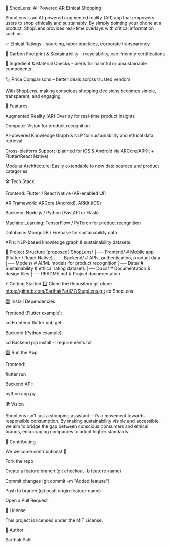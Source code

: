 📱 ShopLens: AI-Powered AR Ethical Shopping

ShopLens is an AI-powered augmented reality (AR) app that empowers users to shop ethically and sustainably. By simply pointing your phone at a product, ShopLens provides real-time overlays with critical information such as:

✅ Ethical Ratings – sourcing, labor practices, corporate transparency

🌱 Carbon Footprint & Sustainability – recyclability, eco-friendly certifications

🧪 Ingredient & Material Checks – alerts for harmful or unsustainable components

🏷️ Price Comparisons – better deals across trusted vendors

With ShopLens, making conscious shopping decisions becomes simple, transparent, and engaging.

🚀 Features

Augmented Reality (AR) Overlay for real-time product insights

Computer Vision for product recognition

AI-powered Knowledge Graph & NLP for sustainability and ethical data retrieval

Cross-platform Support (planned for iOS & Android via ARCore/ARKit + Flutter/React Native)

Modular Architecture: Easily extendable to new data sources and product categories

🛠️ Tech Stack

Frontend: Flutter / React Native (AR-enabled UI)

AR Framework: ARCore (Android), ARKit (iOS)

Backend: Node.js / Python (FastAPI or Flask)

Machine Learning: TensorFlow / PyTorch for product recognition

Database: MongoDB / Firebase for sustainability data

APIs: NLP-based knowledge graph & sustainability datasets

📂 Project Structure (proposed)
ShopLens/
│── Frontend/           # Mobile app (Flutter / React Native)
│── Backend/            # APIs, authentication, product data
│── Models/             # AI/ML models for product recognition
│── Data/               # Sustainability & ethical rating datasets
│── Docs/               # Documentation & design files
│── README.md           # Project documentation

⚡ Getting Started
1️⃣ Clone the Repository
git clone https://github.com/SarthakPatil77/ShopLens.git
cd ShopLens

2️⃣ Install Dependencies

Frontend (Flutter example):

cd Frontend
flutter pub get


Backend (Python example):

cd Backend
pip install -r requirements.txt

3️⃣ Run the App

Frontend:

flutter run


Backend API:

python app.py

🌍 Vision

ShopLens isn’t just a shopping assistant—it’s a movement towards responsible consumption. By making sustainability visible and accessible, we aim to bridge the gap between conscious consumers and ethical brands, encouraging companies to adopt higher standards.

🤝 Contributing

We welcome contributions! 🚀

Fork the repo

Create a feature branch (git checkout -b feature-name)

Commit changes (git commit -m "Added feature")

Push to branch (git push origin feature-name)

Open a Pull Request

📜 License

This project is licensed under the MIT License.

👤 Author

Sarthak Patil
